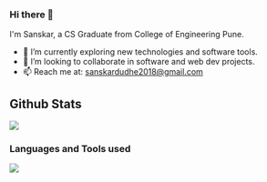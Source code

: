 ### Hi there 👋
I'm Sanskar, a CS Graduate from College of Engineering Pune.
 * 🔭 I’m currently exploring new technologies and software tools.
 * 👯 I’m looking to collaborate in software and web dev projects.
 * 📫 Reach me at: [sanskardudhe2018@gmail.com](mailto:sanskardudhe2018@gmail.com)

## Github Stats ##
 <!-- <img src="https://github-readme-stats.vercel.app/api?username=sanskardudhe09&show_icons=true&theme=tokyonight" /> -->
<!-- ![Sanskar's github stats](https://github-readme-stats.vercel.app/api?username=sanskardudhe09) -->
![](https://camo.githubusercontent.com/0124fe8cc94de5ec38c963729aa16167a637fd64e9ef8871517d5ed7d58b6274/68747470733a2f2f6769746875622d726561646d652d73746174732e76657263656c2e6170702f6170693f757365726e616d653d616e7572616768617a72612673686f775f69636f6e733d7472756526686964653d636f6e74726962732c7072732663616368655f7365636f6e64733d3836343030267468656d653d746f6b796f6e69676874)

### Languages and Tools used ###
![](https://github-readme-stats.vercel.app/api/top-langs/?username=sanskardudhe09&theme=tokyonight&hide=jupyter%20notebook,swig)





<!--
**sanskardudhe09/sanskardudhe09** is a ✨ _special_ ✨ repository because its `README.md` (this file) appears on your GitHub profile.

Here are some ideas to get you started:

- 🔭 I’m currently working on ...
- 🌱 I’m currently learning ...
- 👯 I’m looking to collaborate on ...
- 🤔 I’m looking for help with ...
- 💬 Ask me about ...
- 📫 How to reach me: ...
- 😄 Pronouns: ...
- ⚡ Fun fact: ...
-->
